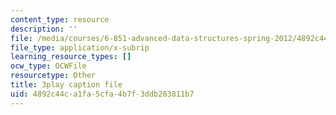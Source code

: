 ```yaml
---
content_type: resource
description: ''
file: /media/courses/6-851-advanced-data-structures-spring-2012/4892c44ca1fa5cfa4b7f3ddb283811b7_bY8f4DSkQ6M.srt
file_type: application/x-subrip
learning_resource_types: []
ocw_type: OCWFile
resourcetype: Other
title: 3play caption file
uid: 4892c44c-a1fa-5cfa-4b7f-3ddb283811b7
---
```

